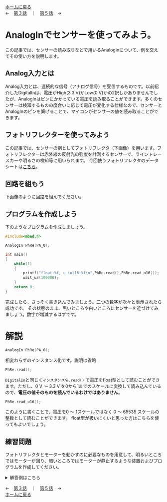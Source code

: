 [ホームに戻る](./index.md)  
←　[第３話](PwmOut_explain.md)　｜　[第５話](Warikomi_explain.md)　→

# AnalogInでセンサーを使ってみよう。
この記事では、センサーの読み取りなどで用いるAnalogInについて、例を交えてその使い方を説明します。

## Analog入力とは
Analog入力とは、連続的な信号（アナログ信号）を受信するものです。以前紹介したDigitalInは、電圧がHigh(3.3 V)かLow(0 V)かの2択しかありませんでしたが、AnalogInはピンにかかっている電圧を読み取ることができます。多くのセンサーは検知するものの度合いに応じて電圧が変化する仕様なので、センサーとAnalogInのピンを繋げることで、マイコンがセンサーの値を読み取ることができます。

## フォトリフレクターを使ってみよう
この記事では、センサーの例としてフォトリフレクタ（下画像）を用います。フォトリフレクターは赤外線の反射光の強度を計測するセンサーで、ライントレースカーや明るさの検知等に用いられます。
今回使うフォトリフレクタのデータシートは[こちら](https://akizukidenshi.com/catalog/g/gP-04500/)。

## 回路を組もう
下画像のように回路を組んでください。

## プログラムを作成しよう
下のようなプログラムを作成しましょう。

``` cpp
#include<mbed.h>

AnalogIn PhRe(PA_0);

int main()
{
    while(1)
    {
        printf("float:%f, u_int16:%f\n",PhRe.read(),PhRe.read_u16());
        wait_us(100000);
    }
    return 0;
}
```

完成したら、さっそく書き込んでみましょう。二つの数字が次々と表示されたら成功です。
その状態のまま、黒いところや白いところにセンサーを近づけてみましょう。数字が増減するはずです。

# 解説

``` cpp
AnalogIn PhRe(PA_0);
```
相変わらずのインスタンス化です。説明は省略

``` cpp
PhRe.read();
```
`DigitalIn`と同じく`インスタンス名.read()` で電圧をfloat型として読むことができます。ただし、0 V ～ 3.3 V を0から1までのスケールに変換して読み込んでいるので、**電圧の値そのものを読んでいるわけではありません**。

``` cpp
PhRe.read_u16();
```
このように書くことで、電圧を0 ～ 1スケールではなく 0 ～ 65535 スケールの整数として読むことができます。
float型が扱いにくいと思った方はこちらを使ってもよいでしょう。


## 練習問題
フォトリフレクタとモーターを動かすのに必要なものを用意して、明るいところではモーターが回り、暗いところではモーターが静止するような装置およびプログラムを作成してください。

<details><summary>解答例はこちら</summary>
まず回路は以下のようなふうに作ります。


ソースコードは以下のようなものが考えられます。

``` cpp
#include <mbed.h>

DigitalOut dir();
PwmOut speed();
AnalogIn PhRe();

int main()
{
    dir.write(1);
    speed.period_ms(20);
    speed.write(0);

    while(1)
    {
        if(PhRe.read() > 0.5)
        {
            speed.write(0.5);
        }else{
            speed.write(0);
        }
        wait_us(100000);
    }
}
```
</details>

←　[第３話](PwmOut_explain.md)　｜　[第５話](Warikomi_explain.md)　→  
[ホームに戻る](./index.md)